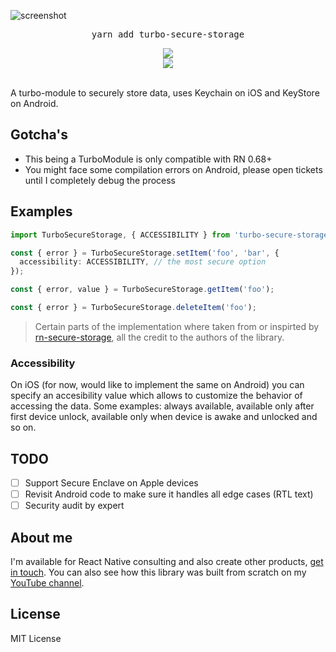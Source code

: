 ![screenshot](https://github.com/ospfranco/turbo-secure-storage/blob/main/header.png?raw=true)

<pre align="center">yarn add turbo-secure-storage</pre>

<div align="center">
  <a align="center" href="https://github.com/ospfranco?tab=followers">
    <img src="https://img.shields.io/github/followers/ospfranco?label=Follow%20%40ospfranco&style=social" />
  </a>
  <br />
  <a align="center" href="https://twitter.com/ospfranco">
    <img src="https://img.shields.io/twitter/follow/ospfranco?label=Follow%20%40ospfranco&style=social" />
  </a>
</div>
<br />

A turbo-module to securely store data, uses Keychain on iOS and KeyStore on Android.

## Gotcha's

- This being a TurboModule is only compatible with RN 0.68+
- You might face some compilation errors on Android, please open tickets until I completely debug the process

## Examples

```ts
import TurboSecureStorage, { ACCESSIBILITY } from 'turbo-secure-storage';

const { error } = TurboSecureStorage.setItem('foo', 'bar', {
  accessibility: ACCESSIBILITY, // the most secure option
});

const { error, value } = TurboSecureStorage.getItem('foo');

const { error } = TurboSecureStorage.deleteItem('foo');
```

> Certain parts of the implementation where taken from or inspirted by [rn-secure-storage](https://github.com/talut/rn-secure-storage), all the credit to the authors of the library.

### Accessibility

On iOS (for now, would like to implement the same on Android) you can specify an accesibility value which allows to customize the behavior of accessing the data. Some examples: always available, available only after first device unlock, available only when device is awake and unlocked and so on.

## TODO

- [ ] Support Secure Enclave on Apple devices
- [ ] Revisit Android code to make sure it handles all edge cases (RTL text)
- [ ] Security audit by expert

## About me

I'm available for React Native consulting and also create other products, [get in touch](https://ospfranco.com). You can also see how this library was built from scratch on my [YouTube channel](https://www.youtube.com/watch?v=U0shm20ClkU).

## License

MIT License
